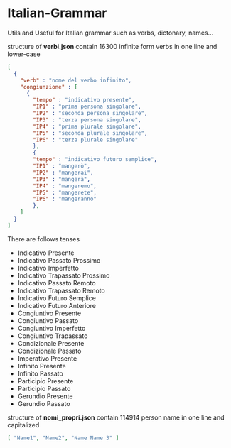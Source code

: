 # Italian-Grammar
Utils and Useful for Italian grammar such as verbs, dictonary, names...

structure of **verbi.json** contain 16300 infinite form verbs in one line and lower-case
```json
[
  {
    "verb" : "nome del verbo infinito",
    "congiunzione" : [
      {
        "tempo" : "indicativo presente",
        "IP1" : "prima persona singolare",
        "IP2" : "seconda persona singolare",
        "IP3" : "terza persona singolare",
        "IP4" : "prima plurale singolare",
        "IP5" : "seconda plurale singolare",
        "IP6" : "terza plurale singolare"
        },
        {
        "tempo" : "indicativo futuro semplice",
        "IP1" : "mangerò",
        "IP2" : "mangerai",
        "IP3" : "mangerà",
        "IP4" : "mangeremo",
        "IP5" : "mangerete",
        "IP6" : "mangeranno"
        },
    ]
  }
]
```

There are follows tenses
- Indicativo Presente
- Indicativo Passato Prossimo
- Indicativo Imperfetto
- Indicativo Trapassato Prossimo
- Indicativo Passato Remoto
- Indicativo Trapassato Remoto
- Indicativo Futuro Semplice
- Indicativo Futuro Anteriore
- Congiuntivo Presente
- Congiuntivo Passato
- Congiuntivo Imperfetto
- Congiuntivo Trapassato
- Condizionale Presente
- Condizionale Passato
- Imperativo Presente
- Infinito Presente
- Infinito Passato
- Participio Presente
- Participio Passato
- Gerundio Presente
- Gerundio Passato

structure of **nomi_propri.json** contain 114914 person name in one line and capitalized
```json
[ "Name1", "Name2", "Name Name 3" ]
```
